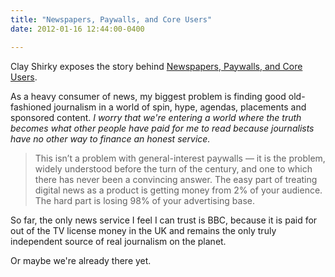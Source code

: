 ```yaml
---
title: "Newspapers, Paywalls, and Core Users"
date: 2012-01-16 12:44:00-0400

---
```


Clay Shirky exposes the story behind [Newspapers, Paywalls, and Core Users](http://www.shirky.com/weblog/2012/01/newspapers-paywalls-and-core-users/). 

As a heavy consumer of news, my biggest problem is finding good old-fashioned journalism in a world of spin, hype, agendas, placements and sponsored content. *I worry that we're entering a world where the truth becomes what other people have paid for me to read because journalists have no other way to finance an honest service.*

> This isn’t a problem with general-interest paywalls — it is the problem, widely understood before the turn of the century, and one to which there has never been a convincing answer. The easy part of treating digital news as a product is getting money from 2% of your audience. The hard part is losing 98% of your advertising base.

So far, the only news service I feel I can trust is BBC, because it is paid for out of the TV license money in the UK and remains the only truly independent source of real journalism on the planet.

Or maybe we're already there yet.
